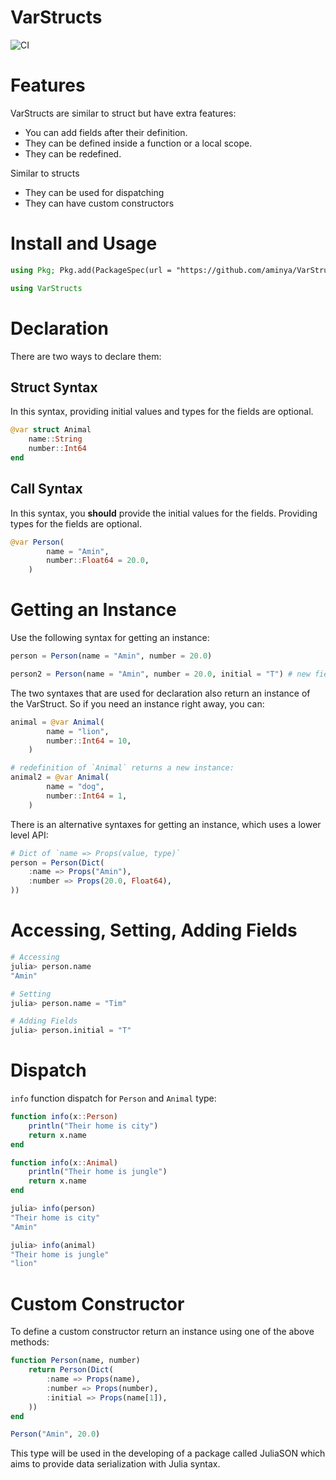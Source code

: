# VarStructs

![CI](https://github.com/aminya/VarStructs.jl/workflows/CI/badge.svg)

# Features

VarStructs are similar to struct but have extra features:
  - You can add fields after their definition.
  - They can be defined inside a function or a local scope.
  - They can be redefined.

Similar to structs
  - They can be used for dispatching
  - They can have custom constructors

# Install and Usage
```julia
using Pkg; Pkg.add(PackageSpec(url = "https://github.com/aminya/VarStructs.jl", rev = "master"))
```
```julia
using VarStructs
```

# Declaration
There are two ways to declare them:

## Struct Syntax
In this syntax, providing initial values and types for the fields are optional.
```julia
@var struct Animal
    name::String
    number::Int64
end
```

## Call Syntax
In this syntax, you **should** provide the initial values for the fields. Providing types for the fields are optional.
```julia
@var Person(
        name = "Amin",
        number::Float64 = 20.0,
    )
```

# Getting an Instance
Use the following syntax for getting an instance:
```julia
person = Person(name = "Amin", number = 20.0)

person2 = Person(name = "Amin", number = 20.0, initial = "T") # new field added
```

The two syntaxes that are used for declaration also return an instance of the VarStruct. So if you need an instance right away, you can:
```julia
animal = @var Animal(
        name = "lion",
        number::Int64 = 10,
    )

# redefinition of `Animal` returns a new instance:
animal2 = @var Animal(
        name = "dog",
        number::Int64 = 1,
    )
```

There is an alternative syntaxes for getting an instance, which uses a lower level API:
```julia
# Dict of `name => Props(value, type)`
person = Person(Dict(
    :name => Props("Amin"),
    :number => Props(20.0, Float64),
))
```

# Accessing, Setting, Adding Fields
```julia
# Accessing
julia> person.name
"Amin"

# Setting
julia> person.name = "Tim"

# Adding Fields
julia> person.initial = "T"

```

# Dispatch
`info` function dispatch for `Person` and `Animal` type:
```julia
function info(x::Person)
    println("Their home is city")
    return x.name
end

function info(x::Animal)
    println("Their home is jungle")
    return x.name
end
```
```julia
julia> info(person)
"Their home is city"
"Amin"

julia> info(animal)
"Their home is jungle"
"lion"
```


# Custom Constructor
To define a custom constructor return an instance using one of the above methods:
```julia
function Person(name, number)
    return Person(Dict(
        :name => Props(name),
        :number => Props(number),
        :initial => Props(name[1]),
    ))
end

Person("Amin", 20.0)
```


This type will be used in the developing of a package called JuliaSON which aims to provide data serialization with Julia syntax.
